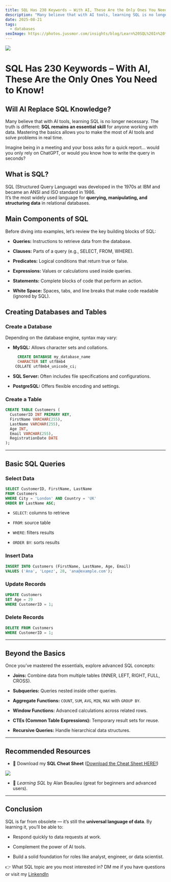 ```yaml
---
title: SQL Has 230 Keywords – With AI, These Are the Only Ones You Need to Know!
description: "Many believe that with AI tools, learning SQL is no longer necessary. The truth is different: SQL remains an essential skill for anyone working with data. Mastering the basics allows you to make the most of AI tools and solve problems in real time."
date: 2025-08-21
tags:
  - databases
seoImage: https://photos.jussmor.com/insights/blog/Learn%20SQL%20In%20the%20AI%20Era/principal.webp
---
```



![](https://photos.jussmor.com/insights/blog/Learn%20SQL%20In%20the%20AI%20Era/principal.webp)



# SQL Has 230 Keywords – With AI, These Are the Only Ones You Need to Know!

##  Will AI Replace SQL Knowledge?

Many believe that with AI tools, learning SQL is no longer necessary. The truth is different: **SQL remains an essential skill** for anyone working with data. Mastering the basics allows you to make the most of AI tools and solve problems in real time.

Imagine being in a meeting and your boss asks for a quick report… would you only rely on ChatGPT, or would you know how to write the query in seconds?

##  What is SQL?

SQL (Structured Query Language) was developed in the 1970s at IBM and became an ANSI and ISO standard in 1986.  
It’s the most widely used language for **querying, manipulating, and structuring data** in relational databases.

## Main Components of SQL

Before diving into examples, let’s review the key building blocks of SQL:

- **Queries:** Instructions to retrieve data from the database.

- **Clauses:** Parts of a query (e.g., SELECT, FROM, WHERE).

- **Predicates:** Logical conditions that return true or false.

- **Expressions:** Values or calculations used inside queries.

- **Statements:** Complete blocks of code that perform an action.

- **White Space:** Spaces, tabs, and line breaks that make code readable (ignored by SQL).


##  Creating Databases and Tables

### Create a Database

Depending on the database engine, syntax may vary:

- **MySQL:** Allows character sets and collations.

  ```sql
    CREATE DATABASE my_database_name 
    CHARACTER SET utf8mb4 
   COLLATE utf8mb4_unicode_ci;
    ```

- **SQL Server:** Often includes file specifications and configurations.

- **PostgreSQL:** Offers flexible encoding and settings.


### Create a Table

```sql
CREATE TABLE Customers (
  CustomerID INT PRIMARY KEY,
  FirstName VARCHAR(255),
  LastName VARCHAR(255),
  Age INT,
  Email VARCHAR(255),
  RegistrationDate DATE
);
```

---

##  Basic SQL Queries

### Select Data

```sql
SELECT CustomerID, FirstName, LastName
FROM Customers
WHERE City = 'London' AND Country = 'UK'
ORDER BY LastName ASC;
```

- `SELECT`: columns to retrieve
    
- `FROM`: source table
    
- `WHERE`: filters results
    
- `ORDER BY`: sorts results
    

### Insert Data

```sql
INSERT INTO Customers (FirstName, LastName, Age, Email)
VALUES ('Ana', 'Lopez', 28, 'ana@example.com');
```

### Update Records

```sql
UPDATE Customers
SET Age = 29
WHERE CustomerID = 1;
```

### Delete Records

```sql
DELETE FROM Customers
WHERE CustomerID = 1;
```

---

## Beyond the Basics

Once you’ve mastered the essentials, explore advanced SQL concepts:

- **Joins:** Combine data from multiple tables (INNER, LEFT, RIGHT, FULL, CROSS).

- **Subqueries:** Queries nested inside other queries.

- **Aggregate Functions:** `COUNT`, `SUM`, `AVG`, `MIN`, `MAX` with `GROUP BY`.

- **Window Functions:** Advanced calculations across related rows.

- **CTEs (Common Table Expressions):** Temporary result sets for reuse.

- **Recursive Queries:** Handle hierarchical data structures.


---

##  Recommended Resources

- 📄 Download my **SQL Cheat Sheet** ([Download the Cheat Sheet HERE!](https://photos.jussmor.com/insights/blog/Cheat%20sheet/pdf/SQL.pdf))

![](https://photos.jussmor.com/insights/blog/Cheat%20sheet/SQL%201.png)



- 📖 _Learning SQL_ by Alan Beaulieu (great for beginners and advanced users).


---

## Conclusion

SQL is far from obsolete — it’s still the **universal language of data**. By learning it, you’ll be able to:

- Respond quickly to data requests at work.

- Complement the power of AI tools.

- Build a solid foundation for roles like analyst, engineer, or data scientist.


👉 What SQL topic are you most interested in? DM me if you have questions or visit my [LinkendIn ](https://www.linkedin.com/in/jussmor/)